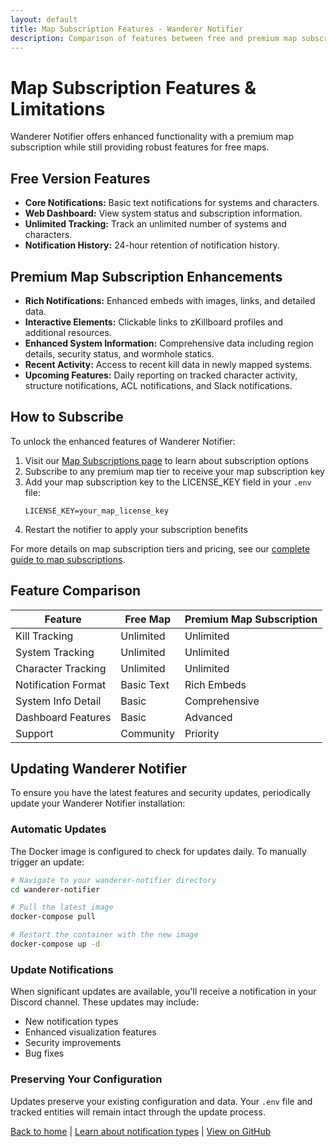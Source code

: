 ```yaml
---
layout: default
title: Map Subscription Features - Wanderer Notifier
description: Comparison of features between free and premium map subscriptions for Wanderer Notifier
---
```


# Map Subscription Features & Limitations

Wanderer Notifier offers enhanced functionality with a premium map subscription while still providing robust features for free maps.

## Free Version Features

- **Core Notifications:** Basic text notifications for systems and characters.
- **Web Dashboard:** View system status and subscription information.
- **Unlimited Tracking:** Track an unlimited number of systems and characters.
- **Notification History:** 24-hour retention of notification history.

## Premium Map Subscription Enhancements

- **Rich Notifications:** Enhanced embeds with images, links, and detailed data.
- **Interactive Elements:** Clickable links to zKillboard profiles and additional resources.
- **Enhanced System Information:** Comprehensive data including region details, security status, and wormhole statics.
- **Recent Activity:** Access to recent kill data in newly mapped systems.
- **Upcoming Features:** Daily reporting on tracked character activity, structure notifications, ACL notifications, and Slack notifications.

## How to Subscribe

To unlock the enhanced features of Wanderer Notifier:

1. Visit our [Map Subscriptions page](/map-subscriptions) to learn about subscription options
2. Subscribe to any premium map tier to receive your map subscription key
3. Add your map subscription key to the LICENSE_KEY field in your `.env` file:
   ```dotenv
   LICENSE_KEY=your_map_license_key
   ```
4. Restart the notifier to apply your subscription benefits

For more details on map subscription tiers and pricing, see our [complete guide to map subscriptions](/map-subscriptions).

## Feature Comparison

| Feature                  | Free Map | Premium Map Subscription |
|--------------------------|----------|--------------------------|
| Kill Tracking            | Unlimited| Unlimited                |
| System Tracking          | Unlimited| Unlimited                |
| Character Tracking       | Unlimited| Unlimited                |
| Notification Format      | Basic Text| Rich Embeds             |
| System Info Detail       | Basic    | Comprehensive            |
| Dashboard Features       | Basic    | Advanced                 |
| Support                  | Community| Priority                 |

## Updating Wanderer Notifier

To ensure you have the latest features and security updates, periodically update your Wanderer Notifier installation:

### Automatic Updates

The Docker image is configured to check for updates daily. To manually trigger an update:

```bash
# Navigate to your wanderer-notifier directory
cd wanderer-notifier

# Pull the latest image
docker-compose pull

# Restart the container with the new image
docker-compose up -d
```

### Update Notifications

When significant updates are available, you'll receive a notification in your Discord channel. These updates may include:

- New notification types
- Enhanced visualization features
- Security improvements
- Bug fixes

### Preserving Your Configuration

Updates preserve your existing configuration and data. Your `.env` file and tracked entities will remain intact through the update process.

[Back to home](./index.html) | [Learn about notification types](./notifications.html) | [View on GitHub](https://github.com/yourusername/wanderer-notifier) 